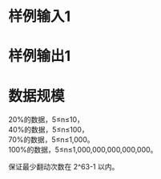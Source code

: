 

# 样例输入1



# 样例输出1



# 数据规模


<div>20%的数据，5≤n≤10，</div>
<div>40%的数据，5≤n≤100，</div>
<div>70%的数据，5≤n≤1,000。</div>
<div>100%的数据，5≤n≤1,000,000,000,000,000。</div>
<p><span style="font-size: 10.5pt">保证最少翻动次数在</span><span style="font-size: 10.5pt"> 2^63-1 </span><span style="font-size: 10.5pt">以内。</span></p>
